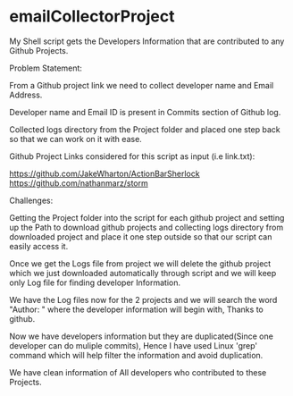 # emailCollectorProject
My Shell script gets the Developers Information that are contributed to any Github Projects.

Problem Statement:

From a Github project link we need to collect developer name and Email Address.

Developer name and Email ID is present in Commits section of Github log.

Collected logs directory from the Project folder and placed one step back so that we can work on it with ease.

Github Project Links considered for this script as input (i.e link.txt):

https://github.com/JakeWharton/ActionBarSherlock
https://github.com/nathanmarz/storm

Challenges:

Getting the Project folder into the script for each github project and setting up the Path to download github projects and collecting logs directory from downloaded project and place it one step outside so that our script can easily access it.

Once we get the Logs file from project we will delete the github project which we just downloaded automatically through script and we will keep only Log file for finding developer Information.


We have the Log files now for the 2 projects and we will search the word "Author: " where the developer information will begin with, Thanks to github.

Now we have developers information but they are duplicated(Since one developer can do muliple commits), Hence I have used Linux 'grep' command which will help filter the information and avoid duplication.

We have clean information of All developers who contributed to these Projects.
